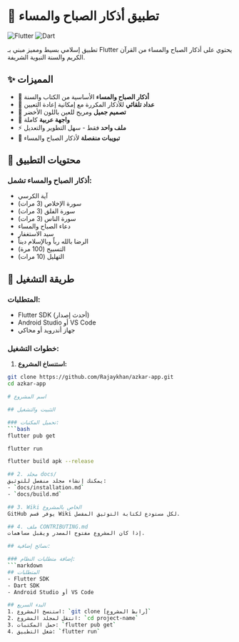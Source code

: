 # 🕌 تطبيق أذكار الصباح والمساء

![Flutter](https://img.shields.io/badge/Flutter-02569B?style=for-the-badge&logo=flutter&logoColor=white)
![Dart](https://img.shields.io/badge/Dart-0175C2?style=for-the-badge&logo=dart&logoColor=white)

تطبيق إسلامي بسيط ومميز مبني بـ Flutter يحتوي على أذكار الصباح والمساء من القرآن الكريم والسنة النبوية الشريفة.

## ✨ المميزات

- 📿 **أذكار الصباح والمساء** الأساسية من الكتاب والسنة
- 🔢 **عداد تلقائي** للأذكار المكررة مع إمكانية إعادة التعيين
- 🎨 **تصميم جميل** ومريح للعين باللون الأخضر
- 📱 **واجهة عربية** كاملة
- ⚡ **ملف واحد** فقط - سهل التطوير والتعديل
- 🌅 **تبويبات منفصلة** لأذكار الصباح والمساء

## 📖 محتويات التطبيق

### أذكار الصباح والمساء تشمل:
- آية الكرسي
- سورة الإخلاص (3 مرات)
- سورة الفلق (3 مرات)  
- سورة الناس (3 مرات)
- دعاء الصباح والمساء
- سيد الاستغفار
- الرضا بالله رباً وبالإسلام ديناً
- التسبيح (100 مرة)
- التهليل (10 مرات)

## 🚀 طريقة التشغيل

### المتطلبات:
- Flutter SDK (أحدث إصدار)
- Android Studio أو VS Code
- جهاز أندرويد أو محاكي

### خطوات التشغيل:

1. **استنساخ المشروع:**
```bash
git clone https://github.com/Rajaykhan/azkar-app.git
cd azkar-app

# اسم المشروع

## التثبيت والتشغيل

### تحميل المكتبات:
```bash
flutter pub get

flutter run

flutter build apk --release

## 2. مجلد docs/
يمكنك إنشاء مجلد منفصل للتوثيق:
- `docs/installation.md`
- `docs/build.md`

## 3. Wiki الخاص بالمشروع
GitHub يوفر قسم Wiki لكل مستودع لكتابة التوثيق المفصل.

## 4. ملف CONTRIBUTING.md
إذا كان المشروع مفتوح المصدر ويقبل مساهمات.

## نصائح إضافية:

### إضافة متطلبات النظام:
```markdown
## المتطلبات
- Flutter SDK
- Dart SDK
- Android Studio أو VS Code

## البدء السريع
1. استنسخ المشروع: `git clone [رابط المشروع]`
2. انتقل لمجلد المشروع: `cd project-name`
3. حمل المكتبات: `flutter pub get`
4. شغل التطبيق: `flutter run`
